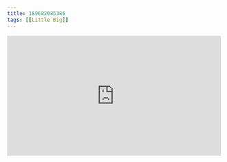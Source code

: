 ```yaml
---
title: 189682085386
tags: [[Little Big]]
---
```

<iframe allow="accelerometer; autoplay; clipboard-write; encrypted-media; gyroscope; picture-in-picture" allowfullscreen="" frameborder="0" height="281" id="youtube_iframe" src="https://www.youtube.com/embed/kjilYa1zxSg?feature=oembed&amp;enablejsapi=1&amp;origin=https://safe.txmblr.com&amp;wmode=opaque" width="500"></iframe>